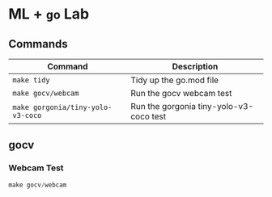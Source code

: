 # ML + `go` Lab

## Commands

| Command | Description |
|----|----|
| `make tidy` | Tidy up the go.mod file |
| `make gocv/webcam` | Run the gocv webcam test |
| `make gorgonia/tiny-yolo-v3-coco` | Run the gorgonia tiny-yolo-v3-coco test |

## gocv

### Webcam Test

```javascript
make gocv/webcam
```


